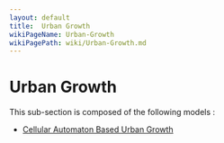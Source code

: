 ```yaml
---
layout: default
title:  Urban Growth
wikiPageName: Urban-Growth
wikiPagePath: wiki/Urban-Growth.md
---
```


# Urban Growth

This sub-section is composed of the following models :

* [Cellular Automaton Based Urban Growth](references#UrbanGrowthrastermodel)

